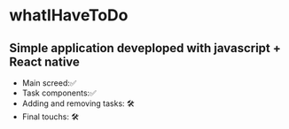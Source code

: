 # whatIHaveToDo
## Simple application deveploped with javascript +  React native 

* Main screed:✅
* Task components:✅
* Adding and removing tasks: 🛠
* Final touchs: 🛠


